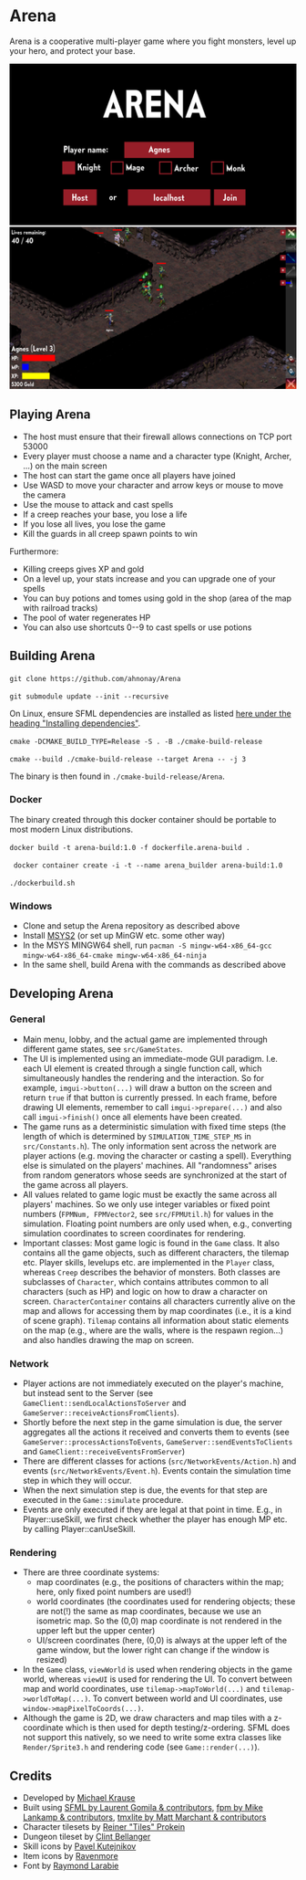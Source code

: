# Arena

Arena is a cooperative multi-player game where you fight monsters, level up your hero, and protect your base.

![Teaser image of the game](Data/teaser1.jpg)
![Teaser image of the game](Data/teaser2.jpg)

## Playing Arena

- The host must ensure that their firewall allows connections on TCP port 53000
- Every player must choose a name and a character type (Knight, Archer, ...) on the main screen
- The host can start the game once all players have joined
- Use WASD to move your character and arrow keys or mouse to move the camera
- Use the mouse to attack and cast spells
- If a creep reaches your base, you lose a life
- If you lose all lives, you lose the game
- Kill the guards in all creep spawn points to win

Furthermore: 

- Killing creeps gives XP and gold
- On a level up, your stats increase and you can upgrade one of your spells
- You can buy potions and tomes using gold in the shop (area of the map with railroad tracks)
- The pool of water regenerates HP
- You can also use shortcuts 0--9 to cast spells or use potions

## Building Arena

` git clone https://github.com/ahnonay/Arena `

` git submodule update --init --recursive `

On Linux, ensure SFML dependencies are installed as listed [here under the heading "Installing dependencies"](https://www.sfml-dev.org/tutorials/2.6/compile-with-cmake.php).

` cmake -DCMAKE_BUILD_TYPE=Release -S . -B ./cmake-build-release `

` cmake --build ./cmake-build-release --target Arena -- -j 3 `

The binary is then found in `./cmake-build-release/Arena`.

### Docker

The binary created through this docker container should be portable to most modern Linux distributions.

` docker build -t arena-build:1.0 -f dockerfile.arena-build . `

` docker container create -i -t --name arena_builder arena-build:1.0`

` ./dockerbuild.sh `

### Windows

- Clone and setup the Arena repository as described above
- Install [MSYS2](https://www.msys2.org/) (or set up MinGW etc. some other way)
- In the MSYS MINGW64 shell, run `pacman -S mingw-w64-x86_64-gcc mingw-w64-x86_64-cmake mingw-w64-x86_64-ninja`
- In the same shell, build Arena with the commands as described above

## Developing Arena

### General

- Main menu, lobby, and the actual game are implemented through different game states, see `src/GameStates`.
- The UI is implemented using an immediate-mode GUI paradigm. I.e. each UI element is created through a single function call, which simultaneously handles the rendering and the interaction. So for example, `imgui->button(...)` will draw a button on the screen and return `true` if that button is currently pressed. In each frame, before drawing UI elements, remember to call `imgui->prepare(...)` and also call `imgui->finish()` once all elements have been created.
- The game runs as a deterministic simulation with fixed time steps (the length of which is determined by `SIMULATION_TIME_STEP_MS` in `src/Constants.h`). The only information sent across the network are player actions (e.g. moving the character or casting a spell). Everything else is simulated on the players' machines. All "randomness" arises from random generators whose seeds are synchronized at the start of the game across all players.
- All values related to game logic must be exactly the same across all players' machines. So we only use integer variables or fixed point numbers (`FPMNum, FPMVector2`, see `src/FPMUtil.h`) for values in the simulation. Floating point numbers are only used when, e.g., converting simulation coordinates to screen coordinates for rendering.
- Important classes: Most game logic is found in the `Game` class. It also contains all the game objects, such as different characters, the tilemap etc. Player skills, levelups etc. are implemented in the `Player` class, whereas `Creep` describes the behavior of monsters. Both classes are subclasses of `Character`, which contains attributes common to all characters (such as HP) and logic on how to draw a character on screen. `CharacterContainer` contains all characters currently alive on the map and allows for accessing them by map coordinates (i.e., it is a kind of scene graph). `Tilemap` contains all information about static elements on the map (e.g., where are the walls, where is the respawn region...) and also handles drawing the map on screen. 

### Network

- Player actions are not immediately executed on the player's machine, but instead sent to the Server (see `GameClient::sendLocalActionsToServer` and `GameServer::receiveActionsFromClients`).
- Shortly before the next step in the game simulation is due, the server aggregates all the actions it received and converts them to events (see `GameServer::processActionsToEvents`, `GameServer::sendEventsToClients` and `GameClient::receiveEventsFromServer`)
- There are different classes for actions (`src/NetworkEvents/Action.h`) and events (`src/NetworkEvents/Event.h`). Events contain the simulation time step in which they will occur.
- When the next simulation step is due, the events for that step are executed in the `Game::simulate` procedure.
- Events are only executed if they are legal at that point in time. E.g., in Player::useSkill, we first check whether the player has enough MP etc. by calling Player::canUseSkill.

### Rendering

- There are three coordinate systems:
  - map coordinates (e.g., the positions of characters within the map; here, only fixed point numbers are used!)
  - world coordinates (the coordinates used for rendering objects; these are not(!) the same as map coordinates, because we use an isometric map. So the (0,0) map coordinate is not rendered in the upper left but the upper center)
  - UI/screen coordinates (here, (0,0) is always at the upper left of the game window, but the lower right can change if the window is resized)
- In the `Game` class, `viewWorld` is used when rendering objects in the game world, whereas `viewUI` is used for rendering the UI. To convert between map and world coordinates, use `tilemap->mapToWorld(...)` and `tilemap->worldToMap(...)`. To convert between world and UI coordinates, use `window->mapPixelToCoords(...)`.
- Although the game is 2D, we draw characters and map tiles with a z-coordinate which is then used for depth testing/z-ordering. SFML does not support this natively, so we need to write some extra classes like `Render/Sprite3.h` and rendering code (see `Game::render(...)`).

## Credits

- Developed by [Michael Krause](http://mijael.de)
- Built using [SFML by Laurent Gomila & contributors](https://www.sfml-dev.org/), [fpm by Mike Lankamp & contributors](https://github.com/MikeLankamp/fpm), [tmxlite by Matt Marchant & contributors](https://github.com/fallahn/tmxlite)
- Character tilesets by [Reiner "Tiles" Prokein](https://www.reinerstilesets.de/)
- Dungeon tileset by [Clint Bellanger](https://opengameart.org/content/cave-tileset)
- Skill icons by [Pavel Kutejnikov](https://opengameart.org/content/22-skill-icons)
- Item icons by [Ravenmore](https://opengameart.org/content/fantasy-icon-pack-by-ravenmore-0)
- Font by [Raymond Larabie](https://typodermicfonts.com/public-domain/)
